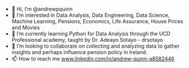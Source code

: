 - 👋 Hi, I’m @andrewpquinn
- 👀 I’m interested in Data Analysis, Data Engineering, Data Science, Machine Learning, Pensions, Economics, Life Assurance, House Prices and Movies
- 🌱 I’m currently learning Python for Data Analysis through the UCD Professional academy, taught by Dr. Adeayo Sotayo - drsotayo
- 💞️ I’m looking to collaborate on collecting and analyzing data to gather insights and perhaps influence pension policy in Ireland.
- 📫 How to reach me www.linkedin.com/in/andrew-quinn-a8582446

<!---
andrewpquinn/andrewpquinn is a ✨ special ✨ repository because its `README.md` (this file) appears on your GitHub profile.
You can click the Preview link to take a look at your changes.
--->
